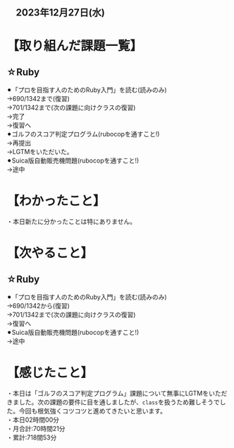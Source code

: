 ## 　2023年12月27日(水)
# 【取り組んだ課題一覧】
## ☆Ruby
⚫︎「プロを目指す人のためのRuby入門」を読む(読みのみ)<br>
→690/1342まで(復習)<br>
→701/1342まで(次の課題に向けクラスの復習)<br>
→完了<br>
→復習へ<br>
⚫︎ゴルフのスコア判定プログラム(rubocopを通すこと!)<br>
→再提出<br>
→LGTMをいただいた。<br>
⚫︎Suica版自動販売機問題(rubocopを通すこと!)<br>
→途中<br>
# 【わかったこと】
・本日新たに分かったことは特にありません。<br>
# 【次やること】
## ☆Ruby
⚫︎「プロを目指す人のためのRuby入門」を読む(読みのみ)<br>
→690/1342から(復習)<br>
→701/1342まで(次の課題に向けクラスの復習)<br>
→復習へ<br>
⚫︎Suica版自動販売機問題(rubocopを通すこと!)<br>
→途中<br>
# 【感じたこと】
・本日は「ゴルフのスコア判定プログラム」課題について無事にLGTMをいただきました。次の課題の要件に目を通しましたが、`class`を扱うため難しそうでした。今回も根気強くコツコツと進めてきたいと思います。<br>
・本日02時間00分<br>
・月合計:70時間21分<br>
・累計:718間53分<br>
